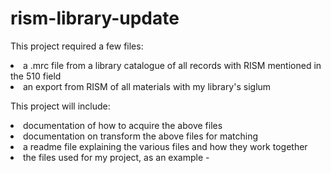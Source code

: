 # rism-library-update
This project required a few files: 
  <li>a .mrc file from a library catalogue of all records with RISM mentioned in the 510 field 
  <li>an export from RISM of all materials with my library's siglum  
   
This project will include: 
  <li>documentation of how to acquire the above files 
  <li>documentation on transform the above files for matching 
  <li>a readme file explaining the various files and how they work together 
  <li>the files used for my project, as an example -
